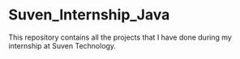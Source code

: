 # Suven_Internship_Java
This repository contains all the projects that I have done during my internship at Suven Technology.
